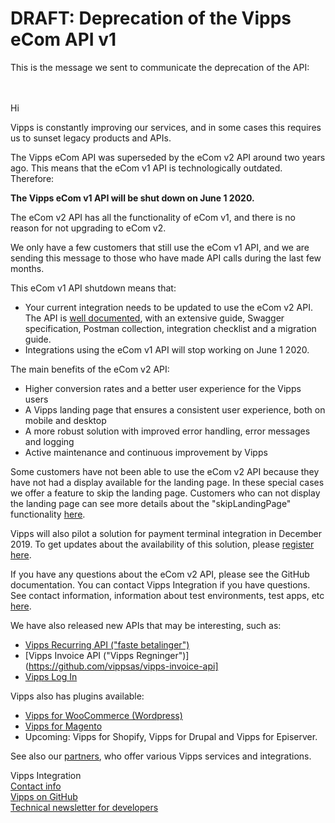 # DRAFT: Deprecation of the Vipps eCom API v1

This is the message we sent to communicate the deprecation of the API:
<br/>
<br/>
<br/>

Hi

Vipps is constantly improving our services, and in some cases this requires us
to sunset legacy products and APIs.

The Vipps eCom API was superseded by the eCom v2 API around two years ago.
This means that the eCom v1 API is technologically outdated.
Therefore:

**The Vipps eCom v1 API will be shut down on June 1 2020.**

The eCom v2 API has all the functionality of eCom v1, and there is no reason
for not upgrading to eCom v2.

We only have a few customers that still use the eCom v1 API, and we are sending
this message to those who have made API calls during the last few months.

This eCom v1 API shutdown means that:

* Your current integration needs to be updated to use the eCom v2 API. The API
  is [well documented](https://github.com/vippsas/vipps-ecom-api), with an
  extensive guide, Swagger specification, Postman collection, integration
  checklist and a migration guide.
* Integrations using the eCom v1 API will stop working on June 1 2020.

The main benefits of the eCom v2 API:

* Higher conversion rates and a better user experience for the Vipps users
* A Vipps landing page that ensures a consistent user experience, both on mobile and desktop
* A more robust solution with improved error handling, error messages and logging
* Active maintenance and continuous improvement by Vipps

Some customers have not been able to use the eCom v2 API because they have not
had a display available for the landing page. In these special cases we offer a
feature to skip the landing page. Customers who can not display the landing page
can see more details about the "skipLandingPage" functionality
[here](https://github.com/vippsas/vipps-ecom-api/blob/master/vipps-ecom-api.md#skip-landing-page).

Vipps will also pilot a solution for payment terminal integration in December 2019.
To get updates about the availability of this solution, please
[register here](https://forms.office.com/Pages/ResponsePage.aspx?id=XcJbgGSO1k6NJDiDyQaMWuVjn37JcrJJgJkaJ8cPvvVUQVdLVk9PTkZTRDBLSFRRNzQxTlc2VThZMS4u).

If you have any questions about the eCom v2 API, please see the GitHub documentation.
You can contact Vipps Integration if you have questions. See contact information,
information about test environments, test apps, etc [here](https://github.com/vippsas/vipps-developers).

We have also released new APIs that may be interesting, such as:
* [Vipps Recurring API ("faste betalinger")](https://github.com/vippsas/vipps-recurring-api)
* [Vipps Invoice API ("Vipps Regninger")](https://github.com/vippsas/vipps-invoice-api]
* [Vipps Log In](https://github.com/vippsas/vipps-login-api)

Vipps also has plugins available:
* [Vipps for WooCommerce (Wordpress)](https://wordpress.org/plugins/woo-vipps/)
* [Vipps for Magento](https://www.vipps.no/produkter-og-tjenester/bedrift/ta-betalt-paa-nett/ta-betalt-paa-nett/magento/)
* Upcoming: Vipps for Shopify, Vipps for Drupal and Vipps for Episerver.

See also our
[partners](https://www.vipps.no/produkter-og-tjenester/bedrift/ta-betalt-paa-nett/ta-betalt-paa-nett/#kom-i-gang-med-vipps-pa-nett-category-1),
who offer various Vipps services and integrations.


Vipps Integration  
[Contact info](https://github.com/vippsas/vipps-developers/blob/master/contact.md)  
[Vipps on GitHub](https://github.com/vippsas)  
[Technical newsletter for developers](https://cloud.hei.vipps.no/utv)  
